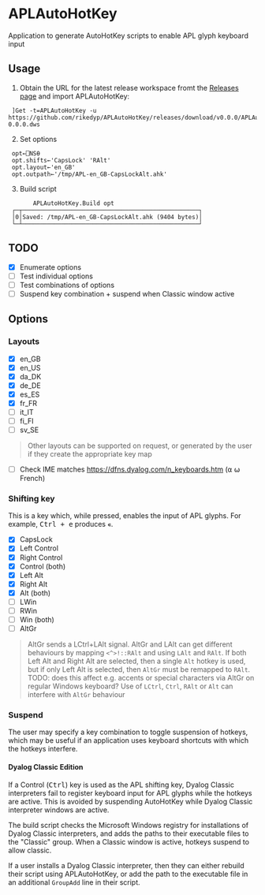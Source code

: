# APLAutoHotKey
Application to generate AutoHotKey scripts to enable APL glyph keyboard input

## Usage
1. Obtain the URL for the latest release workspace fromt the [Releases page](https://github.com/rikedyp/APLAutoHotKey/releases) and import APLAutoHotKey:

  ```
   ]Get -t=APLAutoHotKey -u https://github.com/rikedyp/APLAutoHotKey/releases/download/v0.0.0/APLAutoHotKey-0.0.0.dws
  ```

2. Set options

  ```
   opt←⎕NS⍬
   opt.shifts←'CapsLock' 'RAlt'
   opt.layout←'en_GB'
   opt.outpath←'/tmp/APL-en_GB-CapsLockAlt.ahk'
  ```
  
3. Build script

  ```
         APLAutoHotKey.Build opt
   ┌─┬──────────────────────────────────────────────────┐
   │0│Saved: /tmp/APL-en_GB-CapsLockAlt.ahk (9404 bytes)│
   └─┴──────────────────────────────────────────────────┘
  ```
  
## TODO
- [x] Enumerate options
- [ ] Test individual options
- [ ] Test combinations of options
- [ ] Suspend key combination + suspend when Classic window active

## Options

### Layouts
- [x] en_GB
- [x] en_US
- [x] da_DK
- [x] de_DE
- [x] es_ES
- [x] fr_FR
- [ ] it_IT
- [ ] fi_FI
- [ ] sv_SE

> Other layouts can be supported on request, or generated by the user if they create the appropriate key map

- [ ] Check IME matches https://dfns.dyalog.com/n_keyboards.htm (⍺ ⍵ French)

### Shifting key
This is a key which, while pressed, enables the input of APL glyphs. For example, <kbd>Ctrl + e</kbd> produces `∊`.

- [x] CapsLock
- [x] Left Control
- [x] Right Control
- [x] Control (both)
- [x] Left Alt
- [x] Right Alt
- [x] Alt (both)
- [ ] LWin
- [ ] RWin
- [ ] Win (both)
- [ ] AltGr

> AltGr sends a LCtrl+LAlt signal. AltGr and LAlt can get different behaviours by mapping `<^>!::RAlt` and using `LAlt` and `RAlt`. If both Left Alt and Right Alt are selected, then a single `Alt` hotkey is used, but if only Left Alt is selected, then `AltGr` must be remapped to `RAlt`. TODO: does this affect e.g. accents or special characters via AltGr on regular Windows keyboard?
> Use of `LCtrl`, `Ctrl`, `RAlt` or `Alt` can interfere with `AltGr` behaviour

### Suspend
The user may specify a key combination to toggle suspension of hotkeys, which may be useful if an application uses keyboard shortcuts with which the hotkeys interfere.

#### Dyalog Classic Edition
If a Control (<kbd>Ctrl</kbd>) key is used as the APL shifting key, Dyalog Classic interpreters fail to register keyboard input for APL glyphs while the hotkeys are active. This is avoided by suspending AutoHotKey while Dyalog Classic interpreter windows are active.

The build script checks the Microsoft Windows registry for installations of Dyalog Classic interpreters, and adds the paths to their executable files to the "Classic" group. When a Classic window is active, hotkeys suspend to allow classic.

If a user installs a Dyalog Classic interpreter, then they can either rebuild their script using APLAutoHotKey, or add the path to the executable file in an additional `GroupAdd` line in their script.

